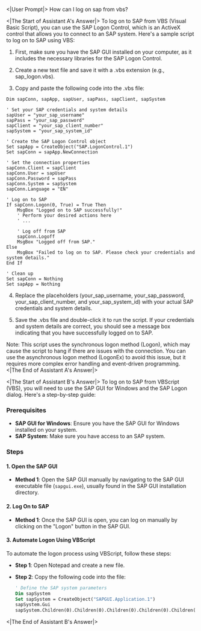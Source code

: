 <|User Prompt|>
How can I log on sap from vbs?

<|The Start of Assistant A's Answer|>
To log on to SAP from VBS (Visual Basic Script), you can use the SAP Logon Control, which is an ActiveX control that allows you to connect to an SAP system. Here's a sample script to log on to SAP using VBS:

1. First, make sure you have the SAP GUI installed on your computer, as it includes the necessary libraries for the SAP Logon Control.

2. Create a new text file and save it with a .vbs extension (e.g., sap_logon.vbs).

3. Copy and paste the following code into the .vbs file:

```vbs
Dim sapConn, sapApp, sapUser, sapPass, sapClient, sapSystem

' Set your SAP credentials and system details
sapUser = "your_sap_username"
sapPass = "your_sap_password"
sapClient = "your_sap_client_number"
sapSystem = "your_sap_system_id"

' Create the SAP Logon Control object
Set sapApp = CreateObject("SAP.LogonControl.1")
Set sapConn = sapApp.NewConnection

' Set the connection properties
sapConn.Client = sapClient
sapConn.User = sapUser
sapConn.Password = sapPass
sapConn.System = sapSystem
sapConn.Language = "EN"

' Log on to SAP
If sapConn.Logon(0, True) = True Then
    MsgBox "Logged on to SAP successfully!"
    ' Perform your desired actions here
    ' ...
    
    ' Log off from SAP
    sapConn.Logoff
    MsgBox "Logged off from SAP."
Else
    MsgBox "Failed to log on to SAP. Please check your credentials and system details."
End If

' Clean up
Set sapConn = Nothing
Set sapApp = Nothing
```

4. Replace the placeholders (your_sap_username, your_sap_password, your_sap_client_number, and your_sap_system_id) with your actual SAP credentials and system details.

5. Save the .vbs file and double-click it to run the script. If your credentials and system details are correct, you should see a message box indicating that you have successfully logged on to SAP.

Note: This script uses the synchronous logon method (Logon), which may cause the script to hang if there are issues with the connection. You can use the asynchronous logon method (LogonEx) to avoid this issue, but it requires more complex error handling and event-driven programming.
<|The End of Assistant A's Answer|>

<|The Start of Assistant B's Answer|>
To log on to SAP from VBScript (VBS), you will need to use the SAP GUI for Windows and the SAP Logon dialog. Here's a step-by-step guide:

### Prerequisites

- **SAP GUI for Windows**: Ensure you have the SAP GUI for Windows installed on your system.
- **SAP System**: Make sure you have access to an SAP system.

### Steps

#### 1. **Open the SAP GUI**

- **Method 1**: Open the SAP GUI manually by navigating to the SAP GUI executable file (`sapgui.exe`), usually found in the SAP GUI installation directory.

#### 2. **Log On to SAP**

- **Method 1**: Once the SAP GUI is open, you can log on manually by clicking on the "Logon" button in the SAP GUI.

#### 3. **Automate Logon Using VBScript**

To automate the logon process using VBScript, follow these steps:

- **Step 1**: Open Notepad and create a new file.

- **Step 2**: Copy the following code into the file:

  ```vb
  ' Define the SAP system parameters
  Dim sapSystem
  Set sapSystem = CreateObject("SAPGUI.Application.1")
  sapSystem.Gui
  sapSystem.Children(0).Children(0).Children(0).Children(0).Children(0).Children(0).Children(0).Children(0).Children(0).Children(0).Children(0).Children(0).Children(0).Children(0).Children(0).Children(0).Children(0).Children(0).Children(0).Children(0).Children(0).Children(0).Children(0).Children(0).Children(0).Children(0).Children(0).Children(0).Children(0).Children(0).Children(0).Children(0).Children(0).Children(0).Children(0).Children(0).Children(0).Children(0).Children(0).Children(0).Children(0).Children(0).Children(0).Children(0).Children(0).Children(0).Children(0).Children(0).Children(0).Children(0).Children(0).Children(0).Children(0).Children(0).Children(0).Children(0).Children(0).Children(0).Children(0).Children(0).Children(0).Children(0).Children(0).Children(0).Children(0).Children(0).Children(0).Children(0).Children(0).Children(0).Children(0).Children(0).Children(0).Children(0).Children(0).Children(0).Children(0).Children(0).Children(0).Children(0).Children(0).Children(0).Children(0).Children(0).Children(0).Children(0).Children(0).Children(0).Children(0).Children(0).Children(0).Children(0).Children(0).Children(0).Children(0).Children(0).Children(0).Children(0).Children(0).Children(0).Children(0).Children(0).Children(0).Children(0).Children(0).Children(0).Children(0).Children(0).Children(0).Children(0).Children(0).Children(0).Children(0).Children(0).Children(0).Children(0).Children(0).Children(0).Children(0).Children(0).Children(0).Children(0).Children(0).Children(0).Children(0).Children(0).Children(0).Children(0).Children(0).Children(0).Children(0).Children(0).Children(0).Children(0).Children(0).Children(0).Children(0).Children(0).Children(0).Children(0).Children(0).Children(0).Children(0).Children(0).Children(0).Children(0).Children(0).Children(0).Children(0).Children(0).Children(0).Children(0).Children(0).Children(0).Children(0).Children(0).Children(0).Children(0).Children(0).Children(0).Children(0).Children(0).Children(0).Children(0).Children(0).Children(0).Children(0).Children(0).Children(0).Children(0).Children(0).Children(0).Children(0).Children(0).Children(0).Children(0).Children(0).Children(0).Children(0).Children(0).Children(0).Children(0).Children(0).Children(0).Children(0).Children(0).Children(0).Children(0).Children(0).Children(0).Children(0).Children(0).Children(0).Children(0).Children(0).Children(0).Children(0).Children(0).Children(0).Children(0).Children(0).Children(0).Children(0).Children(0).Children(0).Children(0).Children(0).Children(0).Children(0).Children(0).Children(0).Children(0).Children(0).Children(0).Children(0).Children(0).Children(0).Children(0).Children(0).Children(0).Children(0).Children(0).Children(0).Children(0).Children(0).Children(0).Children(0).Children(0).Children(0).Children(0).Children(0).Children(0).Children(0).Children(0).Children(0).Children(0).Children(0).Children(0).Children(0).Children(0).Children(0).Children(0).Children(0).Children(0).Children(0).Children(0).Children(0).Children(0).Children(0).Children(0).Children(0).Children(0).Children(0).Children(0).Children(0).Children(0).Children(0).Children(0).Children(0).Children(0).Children(0).Children(0).Children(0).Children(0).Children(0).Children(0).Children(0).Children(0).Children(0).Children(0).Children(0).Children(0).Children(0).Children(0).Children(0).Children(0).Children(0).Children(0).Children(0).Children(0).Children(0).Children(0).Children(0).Children(0).Children(0).Children(0).Children(0).Children(0).Children(0).Children(0).Children(0).Children(0).Children(0).Children(0).Children(0).Children(0).Children(0).Children(0).Children(0).Children(0).Children(0).Children(0).Children(0).Children(0).Children(0).Children(0).Children(0).Children(0).Children(0).Children(0).Children(0).Children(0).Children(0).Children(0).Children(0).Children(0).Children(0).Children(0).Children(0).Children(0).Children(0).Children(0).Children(0).Children(0).Children(0).Children(0).Children(0).Children(0).Children(0).Children(0).Children(0).Children(0).Children(0).Children(0).Children(0).Children(0).Children(0).Children(0).Children(0).Children(0).Children(0).Children(0).Children(0).Children(0).Children(0).Children(0).Children(0).Children(0).Children(0).Children(0).Children(0).Children(0).Children(0).Children(0).Children(0).Children(0).Children(0).Children(0).Children(0).Children(0).Children(0).Children(0).Children(0).Children(0).Children(0).Children(0).Children(0).Children(0).Children(0).Children(0).Children(0).Children(0).Children(0).Children(0).Children(0).Children(0).Children(0).Children(0).Children(0).Children(0).Children(0).Children(0).Children(0).Children(0).Children(0).Children(0).Children(0).Children(0).Children(0).Children(0).Children(0).Children(0).Children(0).Children(0).Children(0).Children(0).Children(0).Children(0).Children(0).Children(0).Children(0).Children(0).Children(0).Children(0).Children(0).Children(0).Children(0).Children(0).Children(0).Children(0).Children(0).Children(0).Children(0).Children(0).Children(0).Children(0).Children(0).Children(0).Children(0).Children(0).Children(0).Children(0).Children(0).Children(0).Children(0).Children(0).Children(0).Children(0).Children(0).Children(0).Children(0).Children(0).Children(0).Children(0).Children(0).Children(0).Children(0).Children(0).Children(0).Children(0).Children(0).Children(0).Children(0).Children(0).Children(0).Children(0).
<|The End of Assistant B's Answer|>